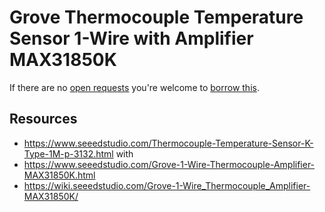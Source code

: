 # Grove Thermocouple Temperature Sensor 1-Wire with Amplifier MAX31850K
If there are no [open requests](../../../../issues?q=is%3Aissue+is%3Aopen+%22Grove+Thermocouple+1-Wire+with+Amplifier+MAX31850K%22+in%3Atitle) you're welcome to [borrow this](../../../../issues/new?title=Borrow+request+for+Grove+Thermocouple+1-Wire+with+Amplifier+MAX31850K&body=1+piece+of+%5Bthis%5D%28..%2Fblob%2Fmain%2F.%2FHardware%2FSensors%2FGrove_Thermocouple_1-Wire_with_Amplifier_MAX31850K.md%29+for+~2+weeks.).

## Resources
- https://www.seeedstudio.com/Thermocouple-Temperature-Sensor-K-Type-1M-p-3132.html with
- https://www.seeedstudio.com/Grove-1-Wire-Thermocouple-Amplifier-MAX31850K.html
- https://wiki.seeedstudio.com/Grove-1-Wire_Thermocouple_Amplifier-MAX31850K/
